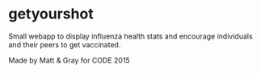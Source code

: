 # getyourshot
Small webapp to display influenza health stats and encourage individuals and their peers to get vaccinated. 

Made by Matt & Gray for CODE 2015

